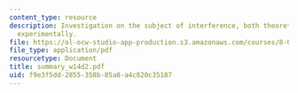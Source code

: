 ```yaml
---
content_type: resource
description: Investigation on the subject of interference, both theoretically and
  experimentally.
file: https://ol-ocw-studio-app-production.s3.amazonaws.com/courses/8-02-physics-ii-electricity-and-magnetism-spring-2007/f9e3f5dd2855358b85a8a4c820c35187_summary_w14d2.pdf
file_type: application/pdf
resourcetype: Document
title: summary_w14d2.pdf
uid: f9e3f5dd-2855-358b-85a8-a4c820c35187
---
```

